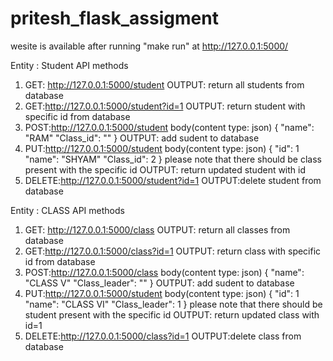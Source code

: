 # pritesh_flask_assigment

wesite is available after running "make run" at http://127.0.0.1:5000/





Entity : Student
API methods
1. GET: http://127.0.0.1:5000/student
OUTPUT: return all students from database
2. GET:http://127.0.0.1:5000/student?id=1
OUTPUT: return student with specific id from database
3. POST:http://127.0.0.1:5000/student
body(content type: json)
{
  "name": "RAM"
  "Class_id": ""
}
OUTPUT: add sudent to database
4. PUT:http://127.0.0.1:5000/student
body(content type: json)
{
  "id": 1
  "name": "SHYAM"
  "Class_id": 2
}
please note that there should be class present with the specific id
OUTPUT: return updated student with id 
5. DELETE:http://127.0.0.1:5000/student?id=1
OUTPUT:delete student from database


Entity : CLASS
API methods
1. GET: http://127.0.0.1:5000/class
OUTPUT: return all classes from database
2. GET:http://127.0.0.1:5000/class?id=1
OUTPUT: return class with specific id from database
3. POST:http://127.0.0.1:5000/class
body(content type: json)
{
  "name": "CLASS V"
  "Class_leader": ""
}
OUTPUT: add sudent to database
4. PUT:http://127.0.0.1:5000/student
body(content type: json)
{
  "id": 1
  "name": "CLASS VI"
  "Class_leader": 1
}
please note that there should be student present with the specific id
OUTPUT: return updated class with id=1 
5. DELETE:http://127.0.0.1:5000/class?id=1
OUTPUT:delete class from database
